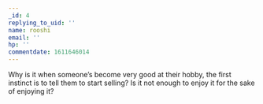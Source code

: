 ```yaml
---
_id: 4
replying_to_uid: ''
name: rooshi
email: ''
hp: ''
commentdate: 1611646014
---
```

Why is it when someone’s become very good at their hobby, the first instinct is to tell them to start selling? Is it not enough to enjoy it for the sake of enjoying it? 
